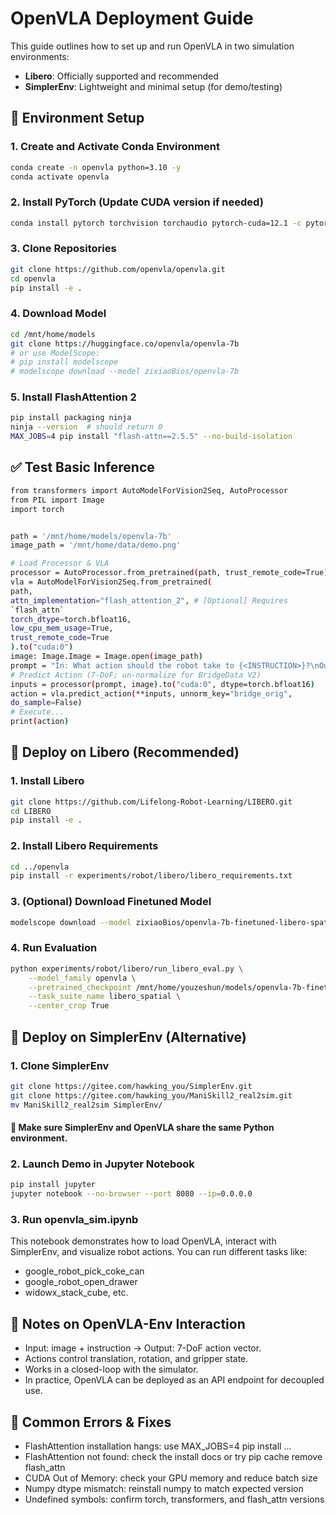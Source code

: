 # OpenVLA Deployment Guide

This guide outlines how to set up and run OpenVLA in two simulation environments:
- **Libero**: Officially supported and recommended
- **SimplerEnv**: Lightweight and minimal setup (for demo/testing)


## 🔧 Environment Setup

### 1. Create and Activate Conda Environment

```bash
conda create -n openvla python=3.10 -y
conda activate openvla
```

### 2. Install PyTorch (Update CUDA version if needed)

```bash
conda install pytorch torchvision torchaudio pytorch-cuda=12.1 -c pytorch -c nvidia -y
```
### 3. Clone Repositories

```bash
git clone https://github.com/openvla/openvla.git
cd openvla
pip install -e .
```

### 4. Download Model

```bash
cd /mnt/home/models
git clone https://huggingface.co/openvla/openvla-7b
# or use ModelScope:
# pip install modelscope
# modelscope download --model zixiaoBios/openvla-7b
```

### 5. Install FlashAttention 2

```bash
pip install packaging ninja
ninja --version  # should return 0
MAX_JOBS=4 pip install "flash-attn==2.5.5" --no-build-isolation
```


## ✅ Test Basic Inference

```bash
from transformers import AutoModelForVision2Seq, AutoProcessor
from PIL import Image
import torch


path = '/mnt/home/models/openvla-7b'
image_path = '/mnt/home/data/demo.png'

# Load Processor & VLA
processor = AutoProcessor.from_pretrained(path, trust_remote_code=True)
vla = AutoModelForVision2Seq.from_pretrained(
path,
attn_implementation="flash_attention_2", # [Optional] Requires
`flash_attn`
torch_dtype=torch.bfloat16,
low_cpu_mem_usage=True,
trust_remote_code=True
).to("cuda:0")
image: Image.Image = Image.open(image_path)
prompt = "In: What action should the robot take to {<INSTRUCTION>}?\nOut:"
# Predict Action (7-DoF; un-normalize for BridgeData V2)
inputs = processor(prompt, image).to("cuda:0", dtype=torch.bfloat16)
action = vla.predict_action(**inputs, unnorm_key="bridge_orig",
do_sample=False)
# Execute...
print(action)

```

## 🧪 Deploy on Libero (Recommended)

### 1. Install Libero

```bash
git clone https://github.com/Lifelong-Robot-Learning/LIBERO.git
cd LIBERO
pip install -e .

```

### 2. Install Libero Requirements

```bash
cd ../openvla
pip install -r experiments/robot/libero/libero_requirements.txt

```
### 3. (Optional) Download Finetuned Model

```bash
modelscope download --model zixiaoBios/openvla-7b-finetuned-libero-spatial1

```

### 4. Run Evaluation

```bash
python experiments/robot/libero/run_libero_eval.py \
    --model_family openvla \
    --pretrained_checkpoint /mnt/home/youzeshun/models/openvla-7b-finetuned-libero-spatial \
    --task_suite_name libero_spatial \
    --center_crop True

```


## 🧪 Deploy on SimplerEnv (Alternative)

### 1. Clone SimplerEnv

```bash
git clone https://gitee.com/hawking_you/SimplerEnv.git
git clone https://gitee.com/hawking_you/ManiSkill2_real2sim.git
mv ManiSkill2_real2sim SimplerEnv/

```
#### 📌 Make sure SimplerEnv and OpenVLA share the same Python environment.

### 2. Launch Demo in Jupyter Notebook

```bash
pip install jupyter
jupyter notebook --no-browser --port 8080 --ip=0.0.0.0

```
### 3. Run openvla_sim.ipynb

This notebook demonstrates how to load OpenVLA, interact with SimplerEnv, and visualize robot actions.
You can run different tasks like:
- google_robot_pick_coke_can
- google_robot_open_drawer
- widowx_stack_cube, etc.


## 🧠 Notes on OpenVLA-Env Interaction
- Input: image + instruction → Output: 7-DoF action vector.
- Actions control translation, rotation, and gripper state.
- Works in a closed-loop with the simulator.
- In practice, OpenVLA can be deployed as an API endpoint for decoupled use.


## 🐞 Common Errors & Fixes
- FlashAttention installation hangs: use MAX_JOBS=4 pip install ...
- FlashAttention not found: check the install docs or try pip cache remove flash_attn
- CUDA Out of Memory: check your GPU memory and reduce batch size
- Numpy dtype mismatch: reinstall numpy to match expected version
- Undefined symbols: confirm torch, transformers, and flash_attn versions



